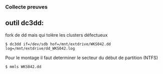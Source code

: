 ### Collecte preuves

## outil dc3dd: 

fork de dd mais qui tolère les clusters défectueux

`$ dc3dd if=/dev/sdb hof=/mnt/extdrive/WKS042.dd log=/mnt/extdrive/dd_WKS042.log`

Pour le montage il faut determiner  le secteur du début de partition (NTFS)

`$ mmls WKS042.dd`

